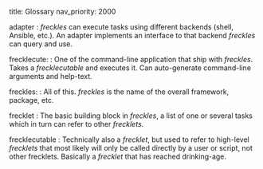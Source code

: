 title: Glossary
nav_priority: 2000

adapter
:    *freckles* can execute tasks using different backends (shell, Ansible, etc.). An adapter implements an interface
     to that backend *freckles* can query and use. 

frecklecute:
:    One of the command-line application that ship with *freckles*. Takes a *frecklecutable* and executes it. Can auto-generate command-line arguments and help-text.

freckles:
:    All of this. *freckles* is the name of the overall framework, package, etc.

frecklet
:    The basic building block in *freckles*, a list of one or several tasks which in turn can refer to other *frecklets*.

frecklecutable
:    Technically also a *frecklet*, but used to refer to high-level *frecklets* that most likely will only be called directly
     by a user or script, not other frecklets. Basically a *frecklet* that has reached drinking-age.
